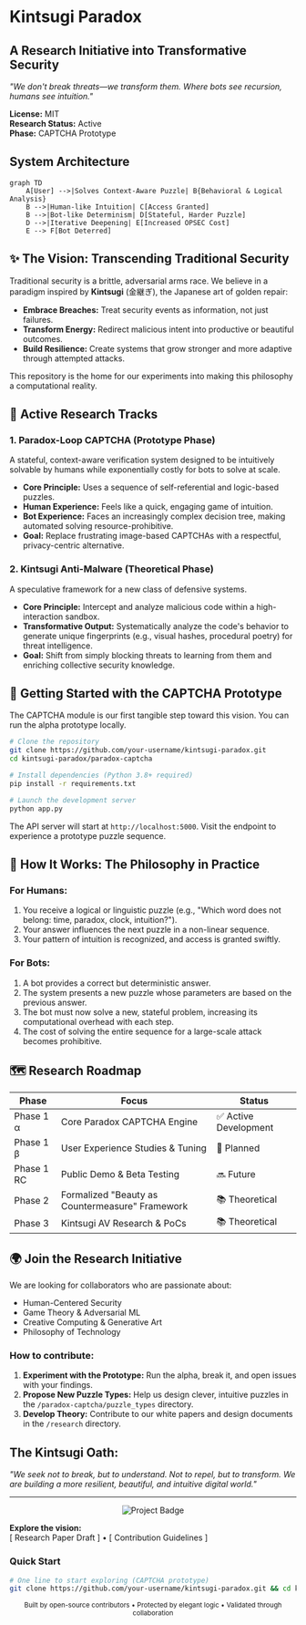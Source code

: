 # Kintsugi Paradox
## A Research Initiative into Transformative Security

*"We don't break threats—we transform them. Where bots see recursion, humans see intuition."*

**License:** MIT  
**Research Status:** Active  
**Phase:** CAPTCHA Prototype

## System Architecture

```mermaid
graph TD
    A[User] -->|Solves Context-Aware Puzzle| B{Behavioral & Logical Analysis}
    B -->|Human-like Intuition| C[Access Granted]
    B -->|Bot-like Determinism| D[Stateful, Harder Puzzle]
    D -->|Iterative Deepening| E[Increased OPSEC Cost]
    E --> F[Bot Deterred]
```

## ✨ The Vision: Transcending Traditional Security

Traditional security is a brittle, adversarial arms race. We believe in a paradigm inspired by **Kintsugi** (金継ぎ), the Japanese art of golden repair:

- **Embrace Breaches:** Treat security events as information, not just failures.
- **Transform Energy:** Redirect malicious intent into productive or beautiful outcomes.
- **Build Resilience:** Create systems that grow stronger and more adaptive through attempted attacks.

This repository is the home for our experiments into making this philosophy a computational reality.

## 🔬 Active Research Tracks

### 1. Paradox-Loop CAPTCHA (Prototype Phase)
A stateful, context-aware verification system designed to be intuitively solvable by humans while exponentially costly for bots to solve at scale.

- **Core Principle:** Uses a sequence of self-referential and logic-based puzzles.
- **Human Experience:** Feels like a quick, engaging game of intuition.
- **Bot Experience:** Faces an increasingly complex decision tree, making automated solving resource-prohibitive.
- **Goal:** Replace frustrating image-based CAPTCHAs with a respectful, privacy-centric alternative.

### 2. Kintsugi Anti-Malware (Theoretical Phase)
A speculative framework for a new class of defensive systems.

- **Core Principle:** Intercept and analyze malicious code within a high-interaction sandbox.
- **Transformative Output:** Systematically analyze the code's behavior to generate unique fingerprints (e.g., visual hashes, procedural poetry) for threat intelligence.
- **Goal:** Shift from simply blocking threats to learning from them and enriching collective security knowledge.

## 🚀 Getting Started with the CAPTCHA Prototype

The CAPTCHA module is our first tangible step toward this vision. You can run the alpha prototype locally.

```bash
# Clone the repository
git clone https://github.com/your-username/kintsugi-paradox.git
cd kintsugi-paradox/paradox-captcha

# Install dependencies (Python 3.8+ required)
pip install -r requirements.txt

# Launch the development server
python app.py
```

The API server will start at `http://localhost:5000`. Visit the endpoint to experience a prototype puzzle sequence.

## 🧩 How It Works: The Philosophy in Practice

### For Humans:
1. You receive a logical or linguistic puzzle (e.g., "Which word does not belong: time, paradox, clock, intuition?").
2. Your answer influences the next puzzle in a non-linear sequence.
3. Your pattern of intuition is recognized, and access is granted swiftly.

### For Bots:
1. A bot provides a correct but deterministic answer.
2. The system presents a new puzzle whose parameters are based on the previous answer.
3. The bot must now solve a new, stateful problem, increasing its computational overhead with each step.
4. The cost of solving the entire sequence for a large-scale attack becomes prohibitive.

## 🗺️ Research Roadmap

| Phase | Focus | Status |
|-------|-------|---------|
| Phase 1 α | Core Paradox CAPTCHA Engine | ✅ Active Development |
| Phase 1 β | User Experience Studies & Tuning | 🚧 Planned |
| Phase 1 RC | Public Demo & Beta Testing | 🔜 Future |
| Phase 2 | Formalized "Beauty as Countermeasure" Framework | 📚 Theoretical |
| Phase 3 | Kintsugi AV Research & PoCs | 📚 Theoretical |

## 🌍 Join the Research Initiative

We are looking for collaborators who are passionate about:
- Human-Centered Security
- Game Theory & Adversarial ML
- Creative Computing & Generative Art
- Philosophy of Technology

### How to contribute:
1. **Experiment with the Prototype:** Run the alpha, break it, and open issues with your findings.
2. **Propose New Puzzle Types:** Help us design clever, intuitive puzzles in the `/paradox-captcha/puzzle_types` directory.
3. **Develop Theory:** Contribute to our white papers and design documents in the `/research` directory.

## The Kintsugi Oath:
*"We seek not to break, but to understand. Not to repel, but to transform. We are building a more resilient, beautiful, and intuitive digital world."*

---

<div align="center">

![Project Badge](https://img.shields.io/badge/%E2%9A%99%EF%B8%8F-A_Project_in_Transformative_Security-gold)

</div>

**Explore the vision:**  
[ Research Paper Draft ] • [ Contribution Guidelines ]

### Quick Start
```bash
# One line to start exploring (CAPTCHA prototype)
git clone https://github.com/your-username/kintsugi-paradox.git && cd kintsugi-paradox/paradox-captcha && pip install -r requirements.txt && python app.py
```

<div align="center">
<sub>Built by open-source contributors • Protected by elegant logic • Validated through collaboration</sub>
</div>
